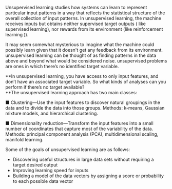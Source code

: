 Unsupervised learning studies how systems can learn to represent particular input patterns in a way that reflects the statistical structure of the overall collection of input patterns. In unsupervised learning, the machine receives inputs but obtains neither supervised target outputs \( like supervised learning\), nor rewards from its environment \(like reinforcement learning \)\).



It may seem somewhat mysterious to imagine what the machine could possibly learn given that it doesn't get any feedback from its environment. unsupervised learning can be thought of as finding patterns in the data above and beyond what would be considered noise. unsupervised problems are ones in which there’s no identified target variable.

**In unsupervised learning, you have access to only input features, and don’t have an associated target variable. So what kinds of analyses can you perform if there’s no target available?       
**The unsupervised learning approach has two main classes:

■ Clustering—Use the input features to discover natural groupings in the data and to divide the data into those groups. Methods: k-means, Gaussian mixture models, and hierarchical clustering.

■ Dimensionality reduction—Transform the input features into a small number of coordinates that capture most of the variability of the data. Methods: principal component analysis \(PCA\), multidimensional scaling, manifold learning.

Some of the goals of unsupervised learning are as follows:

* Discovering useful structures in large data sets without requiring a target desired output
* Improving learning speed for inputs
* Building a model of the data vectors by assigning a score or probability to each possible data vector



